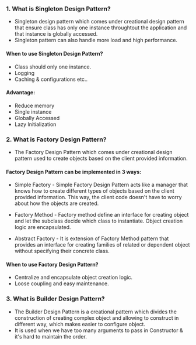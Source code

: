 ### 1. What is Singleton Design Pattern?
- Singleton design pattern which comes under creational design pattern that ensure class has only one instance throughtout the application and that instance is globally accessed.
- Singleton pattern can also handle more load and high performance.

#### When to use Singleton Design Pattern?
- Class should only one instance.
- Logging
- Caching & configurations etc..

#### Advantage:
- Reduce memory
- Single instance
- Globally Accessed
- Lazy Initialization

### 2. What is Factory Design Pattern?
- The Factory Design Pattern which comes under creational design pattern used to create objects based on the client provided information.

#### Factory Design Pattern can be implemented in 3 ways:
- Simple Factory - Simple Factory Design Pattern acts like a manager that knows how to create different types of objects based on the client provided information. This way, the client code doesn't have to worry about how the objects are created.
  
- Factory Method - Factory method define an interface for creating object and let the subclass decide which class to instantiate. Object creation logic are encapsulated.
  
- Abstract Factory - It is extension of Factory Method pattern that provides an interface for creating families of related or dependent object without specifying their concrete class.

#### When to use Factory Design Pattern?
-  Centralize and encapsulate object creation logic.
-  Loose coupling and easy maintenance.

### 3. What is Builder Design Pattern?
- The Builder Design Pattern is a creational pattern which divides the construction of creating complex object and allowing to construct in different way, which makes easier to configure object.
- It is used when we have too many arguments to pass in Constructor & it's hard to maintain the order.

